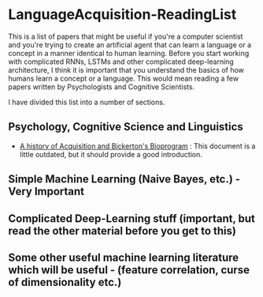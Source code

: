 # LanguageAcquisition-ReadingList

This is a list of papers that might be useful if you're a computer scientist and you're trying to create an artificial agent that can learn a language or a concept in a manner identical to human learning. Before you start working with complicated RNNs, LSTMs and other complicated deep-learning architecture, I think it is important that you understand the basics of how humans learn a concept or a language. This would mean reading a few papers written by Psychologists and Cognitive Scientists. 

I have divided this list into a number of sections. 

## Psychology, Cognitive Science and Linguistics
* [A history of Acquisition and Bickerton's Bioprogram](https://scholarsarchive.byu.edu/cgi/viewcontent.cgi?article=1120&context=dlls) : This document is a little outdated, but it should provide a good introduction. 

## Simple Machine Learning (Naive Bayes, etc.) - Very Important



## Complicated Deep-Learning stuff (important, but read the other material before you get to this)


## Some other useful machine learning literature which will be useful - (feature correlation, curse of dimensionality etc.)
